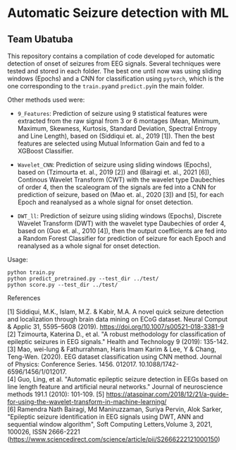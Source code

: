 # Automatic Seizure detection with ML
## Team Ubatuba

This repository contains a compilation of code developed for automatic detection of onset of seizures from EEG signals.
Several techniques were tested and stored in each folder. The best one until now was using sliding windows (Epochs) and a CNN for classification using `pytorch`, which is the one corresponding to the `train.py`and `predict.py`in the main folder.

Other methods used were:

- `9_Features`: Prediction of seizure using 9 statistical features were extracted from the raw signal from 3 or 6 montages (Mean, Minimum, Maximum, Skewness, Kurtosis, Standard Deviation, Spectral Entropy and Line Length), based on (Siddiqui et. al., 2019 [1]). Then the best features are selected using Mutual Information Gain and fed to a XGBoost Classifier.

- `Wavelet_CNN`: Prediction of seizure using sliding windows (Epochs), based on (Tzimourta et. al., 2019 [2]) and (Bairagi et. al., 2021 [6]), Continous Wavelet Transform (CWT) with the wavelet type Daubechies of order 4, then the scaleogram of the signals are fed into a CNN for prediction of seizure, based on (Mao et. al., 2020 [3]) and [5], for each Epoch and reanalysed as a whole signal for onset detection.

- `DWT_ll`: Prediction of seizure using sliding windows (Epochs), Discrete Wavelet Transform (DWT) with the wavelet type Daubechies of order 4, based on (Guo et. al., 2010 [4]), then the output coefficients are fed into a Random Forest Classifier for prediction of seizure for each Epoch and reanalysed as a whole signal for onset detection.

Usage:

```
python train.py
python predict_pretrained.py --test_dir ../test/
python score.py --test_dir ../test/
```

References

[1] Siddiqui, M.K., Islam, M.Z. & Kabir, M.A. A novel quick seizure detection and localization through brain data mining on ECoG dataset. Neural Comput & Applic 31, 5595–5608 (2019). https://doi.org/10.1007/s00521-018-3381-9  
[2] Tzimourta, Katerina D., et al. "A robust methodology for classification of epileptic seizures in EEG signals." Health and Technology 9 (2019): 135-142.  
[3] Mao, wei-lung & Fathurrahman, Haris Imam Karim & Lee, Y & Chang, Teng-Wen. (2020). EEG dataset classification using CNN method. Journal of Physics: Conference Series. 1456. 012017. 10.1088/1742-6596/1456/1/012017.   
[4] Guo, Ling, et al. "Automatic epileptic seizure detection in EEGs based on line length feature and artificial neural networks." Journal of neuroscience methods 191.1 (2010): 101-109.
[5] https://ataspinar.com/2018/12/21/a-guide-for-using-the-wavelet-transform-in-machine-learning/   
[6] Ramendra Nath Bairagi, Md Maniruzzaman, Suriya Pervin, Alok Sarker, "Epileptic seizure identification in EEG signals using DWT, ANN and sequential window algorithm", Soft Computing Letters,Volume 3, 2021, 100026, ISSN 2666-2221 (https://www.sciencedirect.com/science/article/pii/S2666222121000150)  
